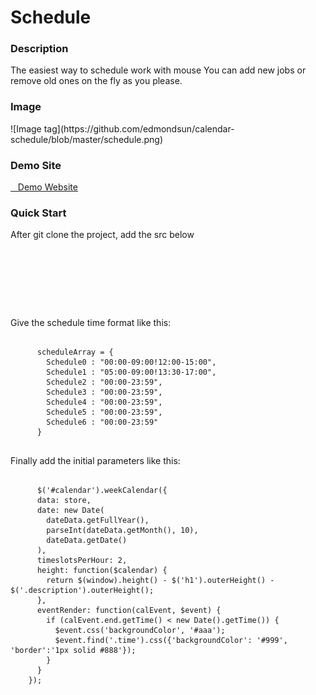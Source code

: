 # Schedule
<h3>Description</h3>
    The easiest way to schedule work with mouse
    You can add new jobs or remove old ones on the fly as you please.
<h3>Image</h3>
    ![Image tag](https://github.com/edmondsun/calendar-schedule/blob/master/schedule.png)
<h3>Demo Site</h3>
   <a href="http://makodoben.github.io/Schedule">&nbsp;&nbsp; Demo Website</a>
<h3>Quick Start</h3>
  After git clone the project, add the src below
  <pre><code>
    <script language="javascript" src="./js/jquery.min.js" type="text/javascript"></script>
    <script language="javascript" src="./js/jquery-ui-1.8.11.custom.min.js" type="text/javascript"></script>
    <script language="javascript" src="./js/date.js" type="text/javascript"></script>
    <script language="javascript" src="./js/jquery.weekcalendar.js" type="text/javascript"></script>
  </code></pre>
  Give the schedule time format like this:
  <pre><code>
      scheduleArray = {
        Schedule0 : "00:00-09:00!12:00-15:00",
        Schedule1 : "05:00-09:00!13:30-17:00",
        Schedule2 : "00:00-23:59",
        Schedule3 : "00:00-23:59",
        Schedule4 : "00:00-23:59",
        Schedule5 : "00:00-23:59",
        Schedule6 : "00:00-23:59"
      }     
  </pre></code>
  Finally add the initial parameters like this:
   <pre><code>
      $('#calendar').weekCalendar({
      data: store, 
      date: new Date( 
        dateData.getFullYear(),
        parseInt(dateData.getMonth(), 10),
        dateData.getDate() 
      ),
      timeslotsPerHour: 2,
      height: function($calendar) {
        return $(window).height() - $('h1').outerHeight() - $('.description').outerHeight();
      },
      eventRender: function(calEvent, $event) {
        if (calEvent.end.getTime() < new Date().getTime()) {
          $event.css('backgroundColor', '#aaa');
          $event.find('.time').css({'backgroundColor': '#999', 'border':'1px solid #888'});
        }
      }
    });
  </code></pre>
